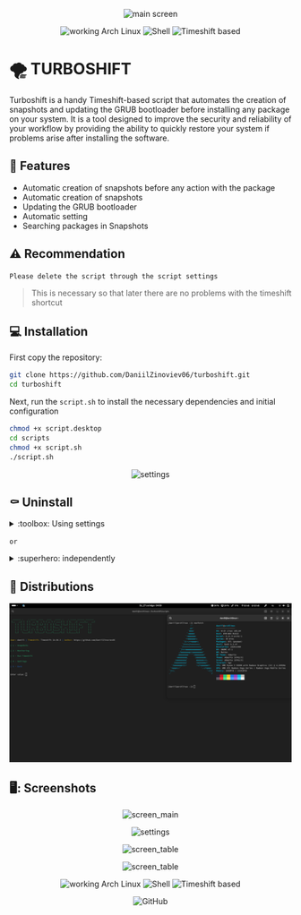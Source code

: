 <div align="center" class="screenshots" markdown="1" style>

![main screen](screenshots/main.png)

![working Arch Linux](https://img.shields.io/badge/working%20on-Arch%20Linux-blue) ![Shell](https://img.shields.io/badge/shell-bash-brightgreen) ![Timeshift based](https://img.shields.io/badge/based%20on-Timeshift-yellow)

</div>

# :tornado: TURBOSHIFT
Turboshift is a handy Timeshift-based script that automates the creation of snapshots and updating the GRUB bootloader before installing any package on your system. It is a tool designed to improve the security and reliability of your workflow by providing the ability to quickly restore your system if problems arise after installing the software.

## :rocket: Features
* Automatic creation of snapshots before any action with the package
* Automatic creation of snapshots
* Updating the GRUB bootloader
* Automatic setting
* Searching packages in Snapshots

## :warning: Recommendation
`Please delete the script through the script settings`
> This is necessary so that later there are no problems with the timeshift shortcut

## :computer: Installation
First copy the repository:
```bash
git clone https://github.com/DaniilZinoviev06/turboshift.git
cd turboshift
```
Next, run the `script.sh` to install the necessary dependencies and initial configuration
```bash
chmod +x script.desktop
cd scripts
chmod +x script.sh
./script.sh
```

<div align="center" class="screenshot" markdown="1" style>

![settings](screenshots/settings_v2.png)
</div>

## :coffin: Uninstall

<details>
<summary>:toolbox: Using settings</summary> 
   
   </br>
   
   > To delete you can use the option in the settings </br>
</details>

`or`
<details>
<summary>:superhero: independently</summary>
   
   </br>
   
   # If you deleted the script yourself and noticed problems. </br>

   ## Problem with the Timeshift shortcut

   > /usr/share/applications/timeshift-gtk.desktop Open in an editor and remove the line NoDisplay=true

   
   ## Problem with snapshots after each action with the package manager
   
   > /etc/pacman.d/ Go to and remove /hooks
</details>

## :penguin: Distributions

<div align="center" class="screenshots" markdown="1" style>

![arch](screenshots/arch.png)
   
</div>

## 🖥️: Screenshots

<div align="center" class="screenshots" markdown="1" style>

![screen_main](screenshots/screen_main.png)

![settings](screenshots/settings_v2.png)

![screen_table](screenshots/table.png)

![screen_table](screenshots/search.png)

![working Arch Linux](https://img.shields.io/badge/working%20on-Arch%20Linux-blue) ![Shell](https://img.shields.io/badge/shell-bash-brightgreen) ![Timeshift based](https://img.shields.io/badge/based%20on-Timeshift-yellow)

![GitHub](https://img.shields.io/github/license/DaniilZinoviev06/turboshift?style=for-the-badge)
   
</div>


